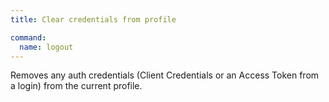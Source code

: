 ```yaml
---
title: Clear credentials from profile

command:
  name: logout
---
```


Removes any auth credentials (Client Credentials or an Access Token from a login)
from the current profile.
